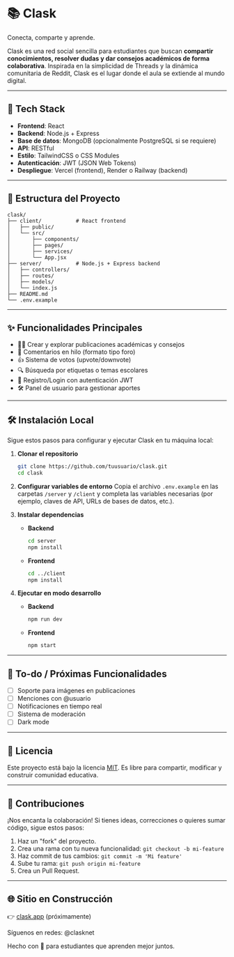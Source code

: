 
# 📚 Clask

Conecta, comparte y aprende.

Clask es una red social sencilla para estudiantes que buscan **compartir conocimientos, resolver dudas y dar consejos académicos de forma colaborativa**. Inspirada en la simplicidad de Threads y la dinámica comunitaria de Reddit, Clask es el lugar donde el aula se extiende al mundo digital.

-----

## 🚀 Tech Stack

  * **Frontend**: React
  * **Backend**: Node.js + Express
  * **Base de datos**: MongoDB (opcionalmente PostgreSQL si se requiere)
  * **API**: RESTful
  * **Estilo**: TailwindCSS o CSS Modules
  * **Autenticación**: JWT (JSON Web Tokens)
  * **Despliegue**: Vercel (frontend), Render o Railway (backend)

-----

## 🧱 Estructura del Proyecto

```
clask/
├── client/           # React frontend
│   ├── public/
│   └── src/
│       ├── components/
│       ├── pages/
│       ├── services/
│       └── App.jsx
├── server/           # Node.js + Express backend
│   ├── controllers/
│   ├── routes/
│   ├── models/
│   └── index.js
├── README.md
└── .env.example
```

-----

## ✨ Funcionalidades Principales

  * 🧑‍🎓 Crear y explorar publicaciones académicas y consejos
  * 🧵 Comentarios en hilo (formato tipo foro)
  * 👍 Sistema de votos (upvote/downvote)
  * 🔍 Búsqueda por etiquetas o temas escolares
  * 🔐 Registro/Login con autenticación JWT
  * 🛠️ Panel de usuario para gestionar aportes

-----

## 🛠️ Instalación Local

Sigue estos pasos para configurar y ejecutar Clask en tu máquina local:

1.  **Clonar el repositorio**

    ```bash
    git clone https://github.com/tuusuario/clask.git
    cd clask
    ```

2.  **Configurar variables de entorno**
    Copia el archivo `.env.example` en las carpetas `/server` y `/client` y completa las variables necesarias (por ejemplo, claves de API, URLs de bases de datos, etc.).

3.  **Instalar dependencias**

      * **Backend**
        ```bash
        cd server
        npm install
        ```
      * **Frontend**
        ```bash
        cd ../client
        npm install
        ```

4.  **Ejecutar en modo desarrollo**

      * **Backend**
        ```bash
        npm run dev
        ```
      * **Frontend**
        ```bash
        npm start
        ```

-----

## 🧪 To-do / Próximas Funcionalidades

  * [ ] Soporte para imágenes en publicaciones
  * [ ] Menciones con @usuario
  * [ ] Notificaciones en tiempo real
  * [ ] Sistema de moderación
  * [ ] Dark mode

-----

## 📄 Licencia

Este proyecto está bajo la licencia [MIT](https://opensource.org/licenses/MIT). Es libre para compartir, modificar y construir comunidad educativa.

-----

## 🤝 Contribuciones

¡Nos encanta la colaboración\! Si tienes ideas, correcciones o quieres sumar código, sigue estos pasos:

1.  Haz un "fork" del proyecto.
2.  Crea una rama con tu nueva funcionalidad: `git checkout -b mi-feature`
3.  Haz commit de tus cambios: `git commit -m 'Mi feature'`
4.  Sube tu rama: `git push origin mi-feature`
5.  Crea un Pull Request.

-----

## 🌐 Sitio en Construcción

👉 [clask.app](https://www.google.com/search?q=https://clask.app) (próximamente)

Síguenos en redes: @clasknet

Hecho con 💙 para estudiantes que aprenden mejor juntos.
